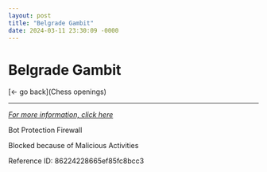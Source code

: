 ```yaml
---
layout: post
title: "Belgrade Gambit"
date: 2024-03-11 23:30:09 -0000
---
```

Belgrade Gambit
==============

[<- go back](Chess openings)
***
*[For more information, click here](https://www.thechesswebsite.com/belgrade-gambit/)*

Bot Protection Firewall

Blocked because of Malicious Activities

Reference ID: 86224228665ef85fc8bcc3

